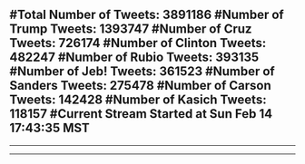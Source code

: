 #Total Number of Tweets: 3891186 
#Number of Trump Tweets: 1393747
#Number of Cruz Tweets: 726174
#Number of Clinton Tweets: 482247
#Number of Rubio Tweets: 393135
#Number of Jeb! Tweets: 361523
#Number of Sanders Tweets: 275478
#Number of Carson Tweets: 142428
#Number of Kasich Tweets: 118157
#Current Stream Started at Sun Feb 14 17:43:35 MST
---
---
---
